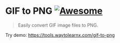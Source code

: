 # GIF to PNG [![Awesome](https://cdn.rawgit.com/sindresorhus/awesome/d7305f38d29fed78fa85652e3a63e154dd8e8829/media/badge.svg)](https://github.com/sindresorhus/awesome)

>Easily convert GIF image files to PNG.

Try demo: https://tools.waytolearnx.com/gif-to-png
